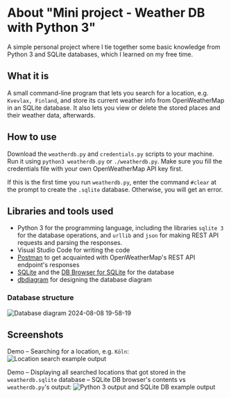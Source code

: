 # About "Mini project - Weather DB with Python 3"
A simple personal project where I tie together some basic knowledge from Python 3 and SQLite databases, which I learned on my free time.

## What it is
A small command-line program that lets you search for a location, e.g. `Kvevlax, Finland`, and store its current weather info from OpenWeatherMap in an SQLite database. It also lets you view or delete the stored places and their weather data, afterwards.

## How to use
Download the `weatherdb.py` and `credentials.py` scripts to your machine.\
Run it using `python3 weatherdb.py` or `./weatherdb.py`. Make sure you fill the credentials file with your own OpenWeatherMap API key first.

If this is the first time you run `weatherdb.py`, enter the command `#clear` at the prompt to create the `.sqlite` database. Otherwise, you will get an error.


## Libraries and tools used
* Python 3 for the programming language, including the libraries `sqlite 3` for the database operations, and `urllib` and `json` for making REST API requests and parsing the responses.
* Visual Studio Code for writing the code
* [Postman](https://www.postman.com/) to get acquainted with OpenWeatherMap's REST API endpoint's responses
* [SQLite](https://www.sqlite.org/index.html) and the [DB Browser for SQLite](https://sqlitebrowser.org/) for the database
* [dbdiagram](https://dbdiagram.io/d) for designing the database diagram

### Database structure
![Database diagram 2024-08-08 19-58-19](https://github.com/user-attachments/assets/2d84b3cf-61c1-4c12-b738-e9f7a8b7982f)

## Screenshots
Demo – Searching for a location, e.g. `Köln`:
![Location search example output](https://github.com/user-attachments/assets/2fe9ab46-1824-41af-bbf5-ff5ecd6a17be)

Demo – Displaying all searched locations that got stored in the `weatherdb.sqlite` database – SQLite DB browser's contents vs `weatherdb.py`'s output:
![Python 3 output and SQLite DB example output](https://github.com/user-attachments/assets/d7b8cca7-0600-4450-acf6-84eab931deb4)
